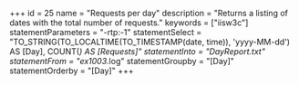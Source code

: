 +++
id = 25
name = "Requests per day"
description = "Returns a listing of dates with the total number of requests."
keywords = ["iisw3c"]
statementParameters = "-rtp:-1"
statementSelect = "TO_STRING(TO_LOCALTIME(TO_TIMESTAMP(date, time)), 'yyyy-MM-dd') AS [Day], COUNT(*) AS [Requests]"
statementInto = "DayReport.txt"
statementFrom = "ex1003*.log"
statementGroupby = "[Day]"
statementOrderby = "[Day]"
+++

